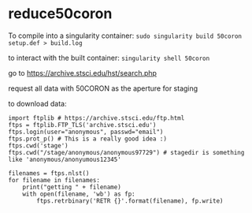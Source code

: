 # reduce50coron

To compile into a singularity container: 
`sudo singularity build 50coron setup.def > build.log`


to interact with the built container: `singularity shell 50coron `


go to https://archive.stsci.edu/hst/search.php
 
request all data with 50CORON as the aperture for staging

to download data:

    import ftplib # https://archive.stsci.edu/ftp.html
    ftps = ftplib.FTP_TLS('archive.stsci.edu')
    ftps.login(user="anonymous", passwd="email")
    ftps.prot_p() # This is a really good idea :)
    ftps.cwd('stage')
    ftps.cwd("/stage/anonymous/anonymous97729") # stagedir is something like 'anonymous/anonyumous12345'

    filenames = ftps.nlst()
    for filename in filenames:
        print("getting " + filename)
        with open(filename, 'wb') as fp: 
            ftps.retrbinary('RETR {}'.format(filename), fp.write)
